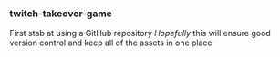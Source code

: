 ### twitch-takeover-game
First stab at using a GitHub repository
*Hopefully* this will ensure good version control and keep all of the assets in one place
